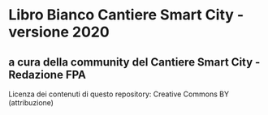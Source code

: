 # Libro Bianco Cantiere Smart City - versione 2020

## a cura della community del Cantiere Smart City - Redazione FPA

Licenza dei contenuti di questo repository: Creative Commons BY (attribuzione)


